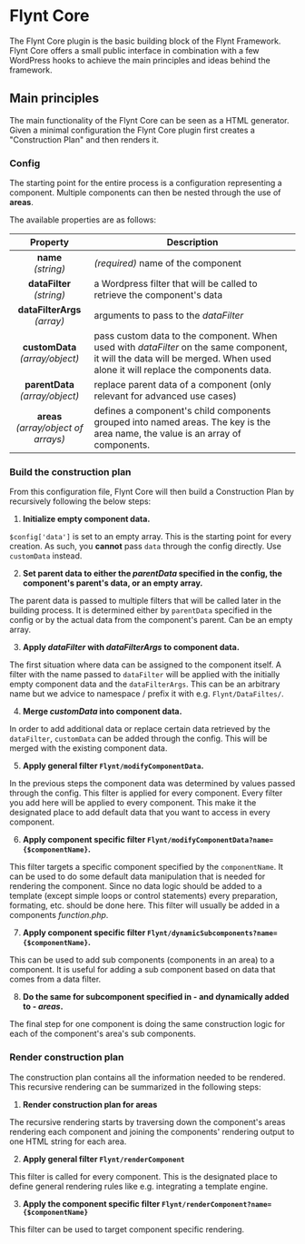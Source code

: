 # Flynt Core

The Flynt Core plugin is the basic building block of the Flynt Framework. Flynt Core offers a small public interface in combination with a few WordPress hooks to achieve the main principles and ideas behind the framework.

## Main principles

The main functionality of the Flynt Core can be seen as a HTML generator. Given a minimal configuration the Flynt Core plugin first creates a "Construction Plan" and then renders it.

<!-- TODO: Should then either explain the construction plan or link to the section where its explained, or they could think 'what the heck is the construction plan'...?  -->

### Config

The starting point for the entire process is a configuration representing a component. Multiple components can then be nested through the use of **areas**.

The available properties are as follows:

| Property | Description |
| :------: | ----------- |
| **name**<br>*(string)* | *(required)* name of the component |
| **dataFilter**<br>*(string)* | a Wordpress filter that will be called to retrieve the component's data |
| **dataFilterArgs**<br>*(array)* | arguments to pass to the *dataFilter* |
| **customData**<br>*(array/object)* | pass custom data to the component. When used with *dataFilter* on the same component, it will the data will be merged. When used alone it will replace the components data. |
| **parentData**<br>*(array/object)* | replace parent data of a component (only relevant for advanced use cases) |
| **areas**<br>*(array/object of arrays)* | defines a component's child components grouped into named areas. The key is the area name, the value is an array of components. |

### Build the construction plan

From this configuration file, Flynt Core will then build a Construction Plan by recursively following the below steps:

1. **Initialize empty component data.**

  `$config['data']` is set to an empty array. This is the starting point for every creation. As such, you **cannot** pass `data` through the config directly. Use `customData` instead.

2. **Set parent data to either the *parentData* specified in the config, the component's parent's data, or an empty array.**

  The parent data is passed to multiple filters that will be called later in the building process. It is determined either by `parentData` specified in the config or by the actual data from the component's parent. Can be an empty array.

3. **Apply *dataFilter* with *dataFilterArgs* to component data.**

  The first situation where data can be assigned to the component itself. A filter with the name passed to `dataFilter` will be applied with the initially empty component data and the `dataFilterArgs`. This can be an arbitrary name but we advice to namespace / prefix it with e.g. `Flynt/DataFiltes/`.

4. **Merge *customData* into component data.**

  In order to add additional data or replace certain data retrieved by the `dataFilter`, `customData` can be added through the config. This will be merged with the existing component data.

5. **Apply general filter `Flynt/modifyComponentData`.**

  In the previous steps the component data was determined by values passed through the config. This filter is applied for every component. Every filter you add here will be applied to every component. This make it the designated place to add default data that you want to access in every component.

6. **Apply component specific filter `Flynt/modifyComponentData?name={$componentName}`.**

  This filter targets a specific component specified by the `componentName`. It can be used to do some default data manipulation that is needed for rendering the component. Since no data logic should be added to a template (except simple loops or control statements) every preparation, formating, etc. should be done here. This filter will usually be added in a components *function.php*.

7. **Apply component specific filter `Flynt/dynamicSubcomponents?name={$componentName}`.**

  This can be used to add sub components (components in an area) to a component. It is useful for adding a sub component based on data that comes from a data filter.

8. **Do the same for subcomponent specified in - and dynamically added to - *areas*.**

  The final step for one component is doing the same construction logic for each of the component's area's sub components.

### Render construction plan

The construction plan contains all the information needed to be rendered. This recursive rendering can be summarized in the following steps:

1. **Render construction plan for areas**

  The recursive rendering starts by traversing down the component's areas rendering each component and joining the components' rendering output to one HTML string for each area.

2. **Apply general filter `Flynt/renderComponent`**

  This filter is called for every component. This is the designated place to define general rendering rules like e.g. integrating a template engine.

3. **Apply the component specific filter `Flynt/renderComponent?name={$componentName}`**

  This filter can be used to target component specific rendering.
